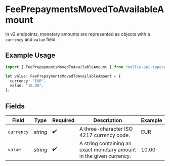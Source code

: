 # FeePrepaymentsMovedToAvailableAmount

In v2 endpoints, monetary amounts are represented as objects with a `currency` and `value` field.

## Example Usage

```typescript
import { FeePrepaymentsMovedToAvailableAmount } from "mollie-api-typescript/models/operations";

let value: FeePrepaymentsMovedToAvailableAmount = {
  currency: "EUR",
  value: "10.00",
};
```

## Fields

| Field                                                               | Type                                                                | Required                                                            | Description                                                         | Example                                                             |
| ------------------------------------------------------------------- | ------------------------------------------------------------------- | ------------------------------------------------------------------- | ------------------------------------------------------------------- | ------------------------------------------------------------------- |
| `currency`                                                          | *string*                                                            | :heavy_check_mark:                                                  | A three-character ISO 4217 currency code.                           | EUR                                                                 |
| `value`                                                             | *string*                                                            | :heavy_check_mark:                                                  | A string containing an exact monetary amount in the given currency. | 10.00                                                               |